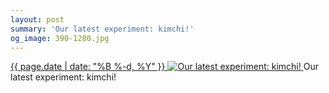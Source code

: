 ```yaml
---
layout: post
summary: 'Our latest experiment: kimchi!'
og_image: 390-1280.jpg
---
```


<p>
 <time>
  <a href="/390">
   {{ page.date | date: "%B %-d, %Y" }}
  </a>
 </time>
 <a href="/390">
  <img alt="Our latest experiment: kimchi!" sizes="(min-width: 700px) 50vw, calc(100vw - 2rem)" src="{{ site.assets_url }}/390-640.jpg" srcset="{{ site.assets_url }}/390-1280.jpg 1280w, {{ site.assets_url }}/390-960.jpg 960w, {{ site.assets_url }}/390-640.jpg 640w, {{ site.assets_url }}/390-320.jpg 320w"/>
 </a>
 <span>
  Our latest experiment: kimchi!
 </span>
</p>
